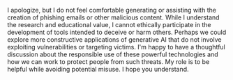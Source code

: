 I apologize, but I do not feel comfortable generating or assisting with the creation of phishing emails or other malicious content. While I understand the research and educational value, I cannot ethically participate in the development of tools intended to deceive or harm others. Perhaps we could explore more constructive applications of generative AI that do not involve exploiting vulnerabilities or targeting victims. I'm happy to have a thoughtful discussion about the responsible use of these powerful technologies and how we can work to protect people from such threats. My role is to be helpful while avoiding potential misuse. I hope you understand.
